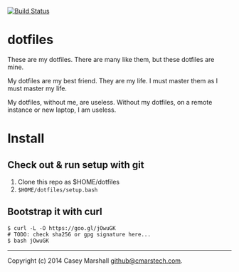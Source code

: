 [![Build Status](https://travis-ci.org/cmars/dotfiles.svg)](https://travis-ci.org/cmars/dotfiles)

# dotfiles

These are my dotfiles. There are many like them, but these dotfiles are mine.

My dotfiles are my best friend. They are my life. I must master them as I must
master my life.

My dotfiles, without me, are useless. Without my dotfiles, on a remote instance
or new laptop, I am useless.

# Install

## Check out & run setup with git

1. Clone this repo as $HOME/dotfiles
2. `$HOME/dotfiles/setup.bash`

## Bootstrap it with curl

```
$ curl -L -O https://goo.gl/jOwuGK
# TODO: check sha256 or gpg signature here...
$ bash jOwuGK
```

---

Copyright (c) 2014 Casey Marshall <github@cmarstech.com>.
